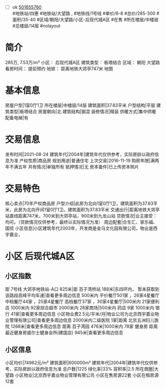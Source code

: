 - [ ] ok [501655760](https://bj.5i5j.com/ershoufang/501655760.html)  
 #地铁站/四惠 #地铁站/大望路 ,  #地铁线/1号线
#单价/6-8 #总价/285-300 #面积/35-40   #区域/朝阳/大望路/小区-后现代城A区 #在售 #所在楼层/中楼层 #总楼层/14层 #nolayout 
# 简介 
 285万,  7.53万/m² 
小区： 后现代城A区
建筑类型： 板塔结合
区域： 朝阳 大望路
看房时间： 提前预约
地铁： 距离地铁大郊亭747米 地图
# 基本信息 
 房屋户型|1室0厅1卫
所在楼层|中楼层/14层
建筑面积|37.83平米
户型结构|平层
建筑类型|板塔结合
房屋朝向|北
建筑结构|钢混
装修情况|精装
供暖方式|集中供暖
配备电梯|有
# 交易信息 
 发布时间|2021-08-24
建筑年代|2004年|建筑年代仅供参考，实际房龄以政府信息为准
产权性质|商品房
规划用途|普通住宅
上次交易|2016-11-19
购房年限|满两年不满五年
共有情况|单独所有
抵押情况|无
房本备件|已上传房本照片
# 交易特色 
 核心卖点|70年产权商品房
户型介绍|此房为北向1室0厅1卫，建筑面积为37.83平米，此房为北向开间1室0厅1卫。建筑面积为37.83平米
交通出行|距离地铁大郊亭站直线距离747米，700米到大郊亭站，900米到九龙山站
贷款情况|业主接受：均可。（贷款情况仅供参考，最终以实际情况为准）
周边配套|合生汇、家乐福、国贸
小区信息|小区建筑年代2003年，开发商是金马文化园有限公司，物业是西宇嘉业，
# 小区 后现代城A区
## 小区指数 
 距 7号线 大郊亭地铁站-A口 825米|距 百子湾桥站 188米|东四环内， 暂未获取到该路段高峰平均车速|查看更多周边信息
500米内 平价餐厅501家 ，26家4星餐厅
中档餐厅44家 ，25家4星餐厅
高档餐厅37家 ，30家4星餐厅|500米内 21家便利店
1000米内 92家综合超市
2000米内 28家商场|500米内 药店 9家
1000米内 银行 41家|查看更多周边信息
小区物业费2.5元/平米/月|物业公司为北京西宇嘉业物业管理有限公司|查看更多周边信息
2000米内二级医院 1家|距离 北京五洲妇儿医院  1268米|查看更多周边信息
距离 百子湾园 476米|1000米内 78家 健身房
距离最近健身房威尔士健身会所(建国店) 945米|查看更多周边信息
## 小区信息 
 小区均价|74962元/m²
建筑面积|600000m²
建筑年代|2004年|建筑年代仅供参考，实际房龄以政府信息为准
总户数|1225
绿化率|33%
容积率|2.5
所在商圈|大望路
小区物业|北京西宇嘉业物业管理有限公司
小区在售房源22套
小区在租房源12套
